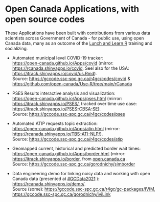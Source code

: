

# Open Canada Applications, with open source codes 

These Applications have been built with contributions from various data scientists across Government of Canada - for public use, using open Canada data, many as an outcome of the [Lunch and Learn R](https://open-canada.github.io/UseR/) training and socializing. 

- Automated municipal level COVID-19 tracker:  
<https://open-canada.github.io/Apps/covid> (mirror: https://rcanada.shinyapps.io/covid, Seel also for the USA: https://itrack.shinyapps.io/covid/us.Rmd).   
Source: https://gccode.ssc-spc.gc.ca/r4gc/codes/covid & https://github.com/open-canada/Use-R/tree/main/rCanada

- PSES Results interactive analysis and visualization:   
<https://open-canada.github.io/Apps/pses.html> (mirror:  https://itrack.shinyapps.io/PSES/, tracked over time use case: https://itrack.shinyapps.io/PSES-CBSA-SE).   
Source: https://gccode.ssc-spc.gc.ca/r4gc/codes/pses

- Automated ATIP requests topic extraction:   
 <https://open-canada.github.io/Apps/atip.html> (mirror: https://rcanada.shinyapps.io/TBS-ATI-NLP/).    
Source: https://gccode.ssc-spc.gc.ca/r4gc/codes/atip
 
- Geomapped current, historical and predicted border wait times:    
<https://open-canada.github.io/Apps/border.html> (mirror: https://itrack.shinyapps.io/border, from [open.canada.ca](https://open.canada.ca/en/app/border-wait-time-interactive-tracker-itrack-border#:~:text=Border%20Wait%20Time%20Interactive%20Tracker%20%28iTrack-Border%29%20is%20an,Wait%20Time%20%28BWT%29%20at%20Canadian%20land%20border%20crossings) .   
Source: https://gccode.ssc-spc.gc.ca/gorodnichy/simborder


- Data engineering demo for linking noisy data  and working with open Canada data (presented at [#GCData2021](https://wiki.gccollab.ca/2021_Data_Conference/Agenda) ):    
https://rcanada.shinyapps.io/demo/.   
Source (some): https://gccode.ssc-spc.gc.ca/r4gc/gc-packages/IVIM,  https://gccode.ssc-spc.gc.ca/gorodnichy/iviLink
